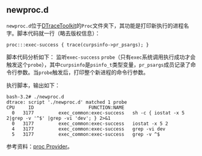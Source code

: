 ## newproc.d
`newproc.d`位于[DTraceToolkit](http://www.brendangregg.com/dtracetoolkit.html)的`Proc`文件夹下，其功能是打印新执行的进程名字。脚本代码就一行（略去版权信息）：

    proc:::exec-success { trace(curpsinfo->pr_psargs); }

脚本代码分析如下：
监听`exec-success` `probe`（只有`exec`系统调用执行成功才会触发这个`probe`），其中`curpsinfo`是`psinfo_t`类型变量，`pr_psargs`成员记录了命令行参数。当`probe`触发后，打印整个新进程的命令行参数。

执行脚本，输出如下：

    bash-3.2# ./newproc.d
    dtrace: script './newproc.d' matched 1 probe
    CPU     ID                    FUNCTION:NAME
      0   3177         exec_common:exec-success   sh -c { iostat -x 5 2|grep -v '^$' |grep -vi 'dev'; } 2>&1
      0   3177         exec_common:exec-success   iostat -x 5 2
      4   3177         exec_common:exec-success   grep -vi dev
      5   3177         exec_common:exec-success   grep -v ^$
参考资料：[proc Provider](http://dtrace.org/guide/chapter25.html)。